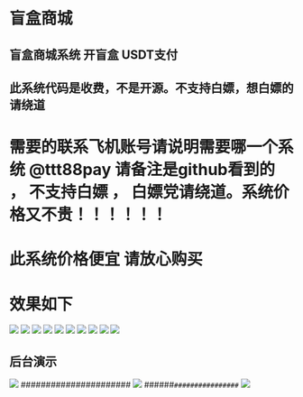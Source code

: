 # 盲盒商城
## 盲盒商城系统 开盲盒 USDT支付
## 此系统代码是收费，不是开源。不支持白嫖，想白嫖的请绕道 


# 需要的联系飞机账号请说明需要哪一个系统  @ttt88pay  请备注是github看到的 ， 不支持白嫖 ， 白嫖党请绕道。系统价格又不贵！！！！！！


# 此系统价格便宜 请放心购买

# 效果如下

![](pic/1.png)
![](pic/2.png)
![](pic/3.png)
![](pic/5.png)
![](pic/6.png)
![](pic/7.png)
![](pic/8.png)
![](pic/10.png)
![](pic/11.png)
![](pic/12.png)
## 后台演示
![](pic/admin-1.png)
######################
![](pic/admin-2.png)
######`################`
![](pic/admin-3.png)



